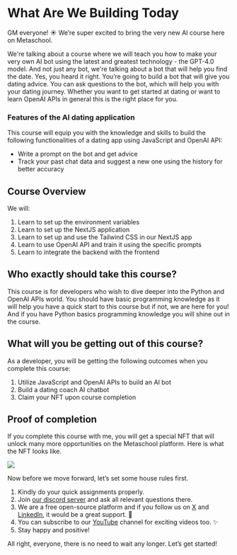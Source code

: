 # What Are We Building Today

GM everyone! ☀️ We’re super excited to bring the very new AI course here on Metaschool.

We're talking about a course where we will teach you how to make your very own AI bot using the latest and greatest technology - the GPT-4.0 model. And not just any bot, we're talking about a bot that will help you find the date. Yes, you heard it right. You’re going to build a bot that will give you dating advice. You can ask questions to the bot, which will help you with your dating journey. Whether you want to get started at dating or want to learn OpenAI APIs in general this is the right place for you. 

### Features of the AI dating application

This course will equip you with the knowledge and skills to build the following functionalities of a dating app using JavaScript and OpenAI API:

- Write a prompt on the bot and get advice
- Track your past chat data and suggest a new one using the history for better accuracy

## Course Overview

We will:

1. Learn to set up the environment variables
2. Learn to set up the NextJS application
3. Learn to set up and use the Tailwind CSS in our NextJS app
4. Learn to use OpenAI API and train it using the specific prompts
5. Learn to integrate the backend with the frontend

## Who exactly should take this course?

This course is for developers who wish to dive deeper into the Python and OpenAI APIs world. You should have basic programming knowledge as it will help you have a quick start to this course but if not, we are here for you! And if you have Python basics programming knowledge you will shine out in the course.

## What will you be getting out of this course?

As a developer, you will be getting the following outcomes when you complete this course:

1. Utilize JavaScript and OpenAI APIs to build an AI bot
2. Build a dating coach AI chatbot
3. Claim your NFT upon course completion

## Proof of completion

If you complete this course with me, you will get a special NFT that will unlock many more opportunities on the Metaschool platform. Here is what the NFT looks like.

![](https://github.com/0xmetaschool/Learning-Projects/blob/main/assests_for_all/Build%20AI%20Dating%20Coach%20Using%20NextJS%20and%20OpenAI/L1%20Getting%20Started/Frame%203560433.gif?raw=true)

Now before we move forward, let’s set some house rules first.

1. Kindly do your quick assignments properly.
2. Join [our discord server](https://discord.gg/vbVMUwXWgc) and ask all relevant questions there.
3. We are a free open-source platform and if you follow us on [X](https://bit.ly/stacks-course) and [LinkedIn](https://bit.ly/stacks-course-linkedin), it would be a great support. 🫣
4. You can subscribe to our [YouTube](https://www.youtube.com/@0xmetaschool) channel for exciting videos too. ✨
5. Stay happy and positive!

All right, everyone, there is no need to wait any longer. Let’s get started!
